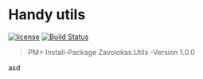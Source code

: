 # Handy utils
[![license](https://img.shields.io/github/license/mashape/apistatus.svg?style=flat-square)]()
[![Build Status](https://travis-ci.org/zavolokas/Utils.svg?branch=master)](https://travis-ci.org/zavolokas/Utils)

> PM> Install-Package Zavolokas.Utils -Version 1.0.0

asd
